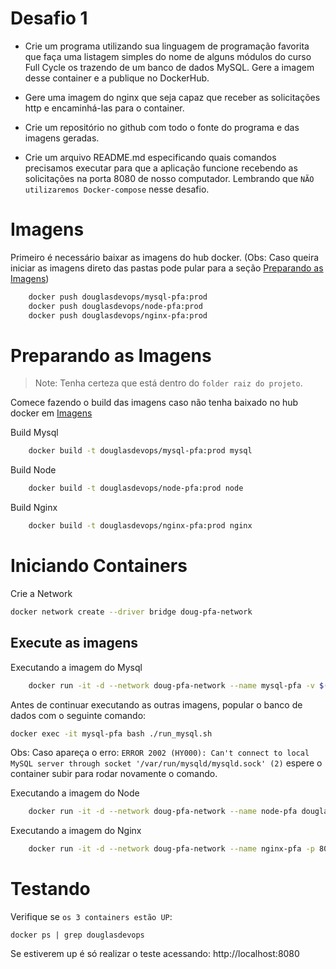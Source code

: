 # Desafio 1


- Crie um programa utilizando sua linguagem de programação favorita que faça uma listagem simples do nome de alguns módulos do curso Full Cycle os trazendo de um banco de dados MySQL. Gere a imagem desse container e a publique no DockerHub.

- Gere uma imagem do nginx que seja capaz que receber as solicitações http e encaminhá-las para o container.

- Crie um repositório no github com todo o fonte do programa e das imagens geradas.

- Crie um arquivo README.md especificando quais comandos precisamos executar para que a aplicação funcione recebendo as solicitações na porta 8080 de nosso computador. Lembrando que ```NÃO utilizaremos Docker-compose``` nesse desafio.



# Imagens


Primeiro é necessário baixar as imagens do hub docker. (Obs: Caso queira iniciar as imagens direto das pastas pode pular para a seção [Preparando as Imagens](#Preparando-as-Imagens))

```sh
    docker push douglasdevops/mysql-pfa:prod
    docker push douglasdevops/node-pfa:prod
    docker push douglasdevops/nginx-pfa:prod
```



# Preparando as Imagens


> Note: Tenha certeza que está dentro do ```folder raiz do projeto```.

Comece fazendo o build das imagens caso não tenha baixado no hub docker em [Imagens](#Imagens)

Build Mysql
```sh
    docker build -t douglasdevops/mysql-pfa:prod mysql
```

Build Node
```sh
    docker build -t douglasdevops/node-pfa:prod node
```

Build Nginx
```sh
    docker build -t douglasdevops/nginx-pfa:prod nginx
```



# Iniciando Containers


Crie a Network
```sh
docker network create --driver bridge doug-pfa-network
```



## Execute as imagens


Executando a imagem do Mysql
```sh
    docker run -it -d --network doug-pfa-network --name mysql-pfa -v $(pwd)/mysql/.data:/var/lib/mysql douglasdevops/mysql-pfa:prod
```


Antes de continuar executando as outras imagens, popular o banco de dados com o seguinte comando:
```sh
docker exec -it mysql-pfa bash ./run_mysql.sh
```
Obs: Caso apareça o erro: ```ERROR 2002 (HY000): Can't connect to local MySQL server through socket '/var/run/mysqld/mysqld.sock' (2)``` espere o container subir para rodar novamente o comando.


Executando a imagem do Node
```sh
    docker run -it -d --network doug-pfa-network --name node-pfa douglasdevops/node-pfa:prod
```


Executando a imagem do Nginx
```sh
    docker run -it -d --network doug-pfa-network --name nginx-pfa -p 8080:80 douglasdevops/nginx-pfa:prod
```



# Testando


Verifique se ```os 3 containers estão UP```:
```
docker ps | grep douglasdevops
```


Se estiverem up é só realizar o teste acessando: http://localhost:8080